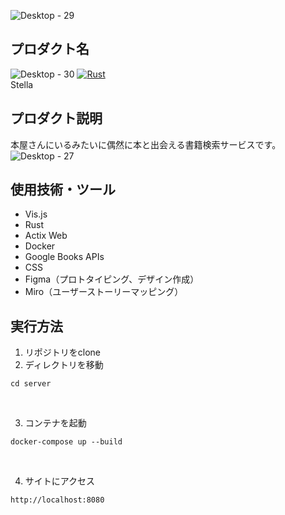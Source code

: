 ![Desktop - 29](https://user-images.githubusercontent.com/43309924/111894328-5bab4d00-8a4d-11eb-8cd1-8cc63e0e38a8.png)
## プロダクト名

![Desktop - 30](https://user-images.githubusercontent.com/43309924/111894311-3a4a6100-8a4d-11eb-94c8-1b054e9b7415.png)
[![Rust](https://github.com/kc3hack/2021_e/actions/workflows/rust.yml/badge.svg)](https://github.com/kc3hack/2021_e/actions/workflows/rust.yml) <br>
Stella

## プロダクト説明
本屋さんにいるみたいに偶然に本と出会える書籍検索サービスです。
![Desktop - 27](https://user-images.githubusercontent.com/43309924/111894329-5e0da700-8a4d-11eb-9a7c-281b4a49bb9d.png)

## 使用技術・ツール

- Vis.js
- Rust
- Actix Web
- Docker
- Google Books APIs
- CSS
- Figma（プロトタイピング、デザイン作成）
- Miro（ユーザーストーリーマッピング）

## 実行方法
1. リポジトリをclone <br>
2. ディレクトリを移動
```
cd server
```
<br>

3. コンテナを起動
```
docker-compose up --build
```
<br>

4. サイトにアクセス
```
http://localhost:8080
```

